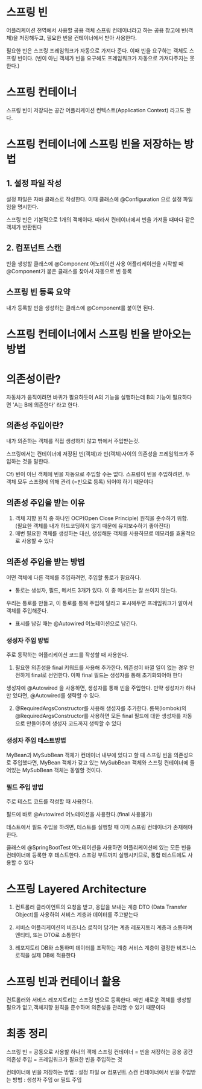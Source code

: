 # 스프링 빈
어플리케이션 전역에서 사용할 공용 객체
스프링 컨테이너라고 하는 공용 창고에 빈(객체)을 저장해두고,
필요한 빈을 컨테이너에서 받아 사용한다.

필요한 빈은 스프링 프레임워크가 자동으로 가져다 준다.
이때 빈을 요구하는 객체도 스프링 빈이다.
(빈이 아닌 객체가 빈을 요구해도 프레임워크가 자동으로 가져다주지는 못한다.)

# 스프링 컨테이너

스프링 빈이 저장되는 공간
어플리케이션 컨텍스트(Application Context) 라고도 한다.

# 스프링 컨테이너에 스프링 빈을 저장하는 방법

## 1. 설정 파일 작성
설정 파일은 자바 클래스로 작성한다.
이때 클래스에 @Configuration 으로 설정 파일임을 명시한다.

스프링 빈은 기본적으로 1개의 객체이다.
따라서 컨테이너에서 빈을 가져올 때마다 같은 객체가 반환된다

## 2. 컴포넌트 스캔
빈을 생성할 클래스에 @Component 어노테이션 사용
어플리케이션을 시작할 때 @Component가 붙은 클래스를 찾아서 자동으로 빈 등록

## 스프링 빈 등록 요약

내가 등록할 빈을 생성하는 클래스에 @Component를 붙이면 된다.

# 스프링 컨테이너에서 스프링 빈을 받아오는 방법

# 의존성이란?
자동차가 움직이려면 바퀴가 필요하듯이
A의 기능을 실행하는데 B의 기능이 필요하다면 'A는 B에 의존한다' 라고 한다.

## 의존성 주입이란?
내가 의존하는 객체를 직접 생성하지 않고 밖에서 주입받는것.

스프링에서는 컨테이너에 저장된 빈(객체)과 빈(객체)사이의 의존성을
프레임워크가 주입하는 것을 말한다.

Cf) 빈이 아닌 객체에 빈을 자동으로 주입할 수는 없다. 스프링이 빈을 주입하려면,
두 객체 모두 스프링에 의해 관리 (=빈으로 등록) 되어야 하기 때문이다

## 의존성 주입을 받는 이유
1. 객체 지향 원칙 중 하나인 OCP(Open Close Principle) 원칙을 준수하기 위함.
(필요한 객체를 내가 하드코딩하지 않기 때문에 유지보수하기 좋아진다)
2. 매번 필요한 객체를 생성하는 대신, 생성해둔 객체를 사용하므로
메모리를 효율적으로 사용할 수 있다

## 의존성 주입을 받는 방법
어떤 객체에 다른 객체를 주입하려면, 주입할 통로가 필요하다.
 - 통로는 생성자, 필드, 메서드 3개가 있다. 이 중 메서드는 잘 쓰이지 않는다.

우리는 통로를 만들고, 이 통로를 통해 주입해 달라고 표시해두면
프레임워크가 알아서 객체를 주입해준다.
- 표시를 남길 때는 @Autowired 어노테이션으로 남긴다.

### 생성자 주입 방법
주로 동작하는 어플리케이션 코드를 작성할 때 사용한다.

1. 필요한 의존성을 final 키워드를 사용해 추가한다.
의존성이 바뀔 일이 없는 경우 안전하게 final로 선언한다.
이때 final 필드는 생성자를 통해 초기화되어야 한다

생성자에 @Autowired 을 사용하면, 생성자를 통해 빈을 주입한다.
만약 생성자가 하나만 있다면, @Autowired를 생략할 수 있다.

2. @RequiredArgsConstructor를 사용해 생성자를 추가한다.
롬복(lombok)의 @RequiredArgsConstructor를 사용하면
모든 final 필드에 대한 생성자를 자동으로 만들어주어
생성자 코드까지 생략할 수 있다

### 생성자 주입 테스트방법

MyBean과 MySubBean 객체가 컨테이너 내부에 있다고 할 때
스프링 빈을 의존성으로 주입했다면,
MyBean 객체가 갖고 있는 MySubBean 객체와
스프링 컨테이너에 들어있는 MySubBean 객체는 동일할 것이다.

### 필드 주입 방법
주로 테스트 코드를 작성할 때 사용한다.

필드에 바로 @Autowired 어노테이션을 사용한다.(final 사용불가)

테스트에서 필드 주입을 하려면, 테스트를 실행할 때
이미 스프링 컨테이너가 존재해야 한다.

클래스에 @SpringBootTest 어노테이션을 사용하면
어플리케이션에 있는 모든 빈을 컨테이너에 등록한 후 테스트한다.
스프링 부트까지 실행시키므로, 통합 테스트에도 사용할 수 있다

# 스프링 Layered Architecture

1. 컨트롤러
클라이언트의 요청을 받고, 응답을 보내는 계층
DTO (Data Transfer Object)를 사용하여
서비스 계층과 데이터를 주고받는다

2. 서비스
어플리케이션의 비즈니스 로직이 담기는 계층
레포지토리 계층과 소통하며 엔티티, 또는 DTO로 소통한다

3. 레포지토리
DB와 소통하며 데이터를 조작하는 계층
서비스 계층이 결정한 비즈니스 로직을 실제 DB에 적용한다

# 스프링 빈과 컨테이너 활용

컨트롤러와 서비스 레포지토리는 스프링 빈으로 등록한다.
매번 새로운 객체를 생성할 필요가 없고,객체지향 원칙을 준수하며 의존성을 관리할 수 있기 때문이다

# 최종 정리
스프링 빈 = 공동으로 사용할 하나의 객체
스프링 컨테이너 = 빈을 저장하는 공용 공간
의존성 주입 = 프레임워크가 필요한 빈을 주입하는 것

컨테이너에 빈을 저장하는 방법 : 설정 파일 or 컴포넌트 스캔
컨테이너에서 빈을 주입받는 방법 : 생성자 주입 or 필드 주입




